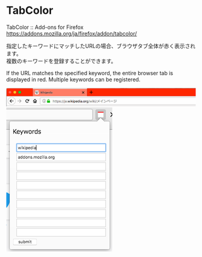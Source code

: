 # TabColor

TabColor :: Add-ons for Firefox
https://addons.mozilla.org/ja/firefox/addon/tabcolor/

指定したキーワードにマッチしたURLの場合、ブラウザタブ全体が赤く表示されます。  
複数のキーワードを登録することができます。

If the URL matches the specified keyword, the entire browser tab is displayed in red.
Multiple keywords can be registered.

<img src="https://raw.githubusercontent.com/takedajs/ImageStorage/master/images/%E3%82%BF%E3%83%95%E3%82%99%E3%82%92%E8%B5%A4%E3%81%8F%E3%81%97%E3%81%A6%E3%81%84%E3%82%8B.png" alt="タブを赤くする" title="タブを赤くする">

<img src="https://raw.githubusercontent.com/takedajs/ImageStorage/master/images/tabColor_%E3%82%AD%E3%83%BC%E3%83%AF%E3%83%BC%E3%83%88%E3%82%99%E7%99%BB%E9%8C%B2.png" alt="キーワード登録" title="キーワード登録">

